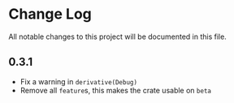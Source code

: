 # Change Log
All notable changes to this project will be documented in this file.

## 0.3.1
* Fix a warning in `derivative(Debug)`
* Remove all `feature`s, this makes the crate usable on `beta`
